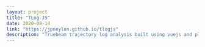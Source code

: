 ```yaml
---
layout: project
title: "TLog-JS"
date: 2020-08-14
link: "https://jpneylon.github.io/tlogjs"
description: "Truebeam trajectory log analysis built using vuejs and plotly"
---
```


